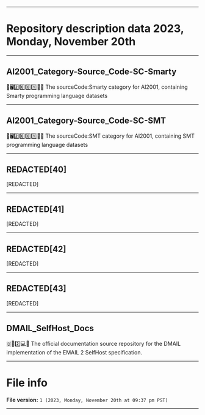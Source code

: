 
***

# Repository description data 2023, Monday, November 20th

---

## AI2001_Category-Source_Code-SC-Smarty

🧠️🖥️2️⃣️0️⃣️0️⃣️1️⃣️💾️📜️ The sourceCode:Smarty category for AI2001, containing Smarty programming language datasets

---

## AI2001_Category-Source_Code-SC-SMT

🧠️🖥️2️⃣️0️⃣️0️⃣️1️⃣️💾️📜️ The sourceCode:SMT category for AI2001, containing SMT programming language datasets

---

## REDACTED[40]

[REDACTED]

---

## REDACTED[41]

[REDACTED]

---

## REDACTED[42]

[REDACTED]

---

## REDACTED[43]

[REDACTED]

---

## DMAIL_SelfHost_Docs

🇩📧️2️⃣️💻️📖️ The official documentation source repository for the DMAIL implementation of the EMAIL 2 SelfHost specification.

***

# File info

**File version:** `1 (2023, Monday, November 20th at 09:37 pm PST)`

***

